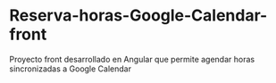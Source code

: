 # Reserva-horas-Google-Calendar-front
Proyecto front desarrollado en Angular que permite agendar horas sincronizadas a Google Calendar
